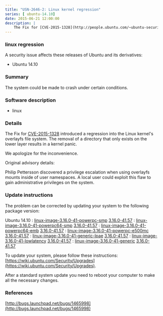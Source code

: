 ```yaml
---
title: "USN-2646-2: Linux kernel regression"
series: [ ubuntu-14.10]
date: 2015-06-21 12:00:00
description: |
    The Fix for [CVE-2015-1328](http://people.ubuntu.com/~ubuntu-security/cve/CVE-2015-1328) introduced a regression into the Linux kernel&#39;s overlayfs file system. The removal of a directory that only exists on the lower layer results in a kernel panic.
--- 
```

 
### linux regression

A security issue affects these releases of Ubuntu and its derivatives:

* Ubuntu 14.10

### Summary

The system could be made to crash under certain conditions. 

### Software description

* linux 

### Details

The Fix for [CVE-2015-1328](http://people.ubuntu.com/~ubuntu-security/cve/CVE-2015-1328) introduced a regression into the Linux kernel&#39;s overlayfs file system. The removal of a directory that only exists on the lower layer results in a kernel panic.

We apologize for the inconvenience.

Original advisory details:

 Philip Pettersson discovered a privilege escalation when using overlayfs mounts inside of user namespaces. A local user could exploit this flaw to gain administrative privileges on the system. 

### Update instructions

The problem can be corrected by updating your system to the following package version:

Ubuntu 14.10
 : [linux-image-3.16.0-41-powerpc-smp](https://launchpad.net/ubuntu/+source/linux) <span> [3.16.0-41.57](https://launchpad.net/ubuntu/+source/linux/3.16.0-41.57) </span> 
 : [linux-image-3.16.0-41-powerpc64-smp](https://launchpad.net/ubuntu/+source/linux) <span> [3.16.0-41.57](https://launchpad.net/ubuntu/+source/linux/3.16.0-41.57) </span> 
 : [linux-image-3.16.0-41-powerpc64-emb](https://launchpad.net/ubuntu/+source/linux) <span> [3.16.0-41.57](https://launchpad.net/ubuntu/+source/linux/3.16.0-41.57) </span> 
 : [linux-image-3.16.0-41-powerpc-e500mc](https://launchpad.net/ubuntu/+source/linux) <span> [3.16.0-41.57](https://launchpad.net/ubuntu/+source/linux/3.16.0-41.57) </span> 
 : [linux-image-3.16.0-41-generic-lpae](https://launchpad.net/ubuntu/+source/linux) <span> [3.16.0-41.57](https://launchpad.net/ubuntu/+source/linux/3.16.0-41.57) </span> 
 : [linux-image-3.16.0-41-lowlatency](https://launchpad.net/ubuntu/+source/linux) <span> [3.16.0-41.57](https://launchpad.net/ubuntu/+source/linux/3.16.0-41.57) </span> 
 : [linux-image-3.16.0-41-generic](https://launchpad.net/ubuntu/+source/linux) <span> [3.16.0-41.57](https://launchpad.net/ubuntu/+source/linux/3.16.0-41.57) </span> 

To update your system, please follow these instructions: [https://wiki.ubuntu.com/Security/Upgrades](https://wiki.ubuntu.com/Security/Upgrades).

After a standard system update you need to reboot your computer to make all the necessary changes. 

### References

 [http://bugs.launchpad.net/bugs/1465998](http://bugs.launchpad.net/bugs/1465998)
 
